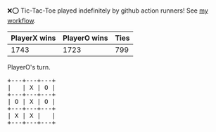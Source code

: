 :x::o: Tic-Tac-Toe played indefinitely by github action runners! See [my workflow](.github/workflows/play.yaml).

|PlayerX wins|PlayerO wins|Ties|
|-|-|-|
|1743|1723|799|

PlayerO's turn.

<pre>
+---+---+---+
|   | X | O |
+---+---+---+
| O | X | O |
+---+---+---+
| X | X |   |
+---+---+---+
</pre>